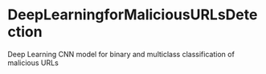 # DeepLearningforMaliciousURLsDetection
Deep Learning CNN model for binary and multiclass classification of malicious URLs
